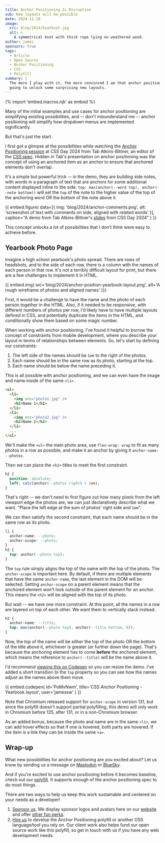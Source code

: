 ```yaml
---
title: Anchor Positioning Is Disruptive
sub: New layouts will be possible
date: 2024-11-18
image:
  src: blog/2024/boatknot.jpg
  alt: >
    A symmetrical knot with thick rope lying on weathered wood.
author: james
sponsors: true
tags:
  - Article
  - Open Source
  - Anchor Positioning
  - CSS
  - Polyfill
summary: |
  The more I play with it, the more convinced I am that anchor positioning is
  going to unlock some surprising new layouts.
---
```


{% import 'embed.macros.njk' as embed %}

Many of the initial examples and use cases for anchor positioning are
simplifying existing possibilities, and -- don't misunderstand me -- anchor
positioning will simplify how dropdown menus are implemented significantly.

But that's just the start.

I first got a glimpse at the possibilities while watching the [Anchor
Positioning session](https://www.youtube.com/watch?v=p18LhnYNkDQ) at CSS Day
2024 from Tab Atkins-Bittner, an editor of the [CSS
spec](https://drafts.csswg.org/css-anchor-position-1/). Hidden in Tab's
presentation on anchor positioning was the concept of using an
anchored item as an anchor to ensure that anchored elements don't overlap.

It's a simple but powerful trick -- in the demo, they are building side notes,
with words in a paragraph of text that are anchors for some additional content
displayed inline to the side. `top: max(anchor(--word top), anchor(--note
bottom))` will set the `top` of the note to the higher value of the top of the
anchoring word OR the bottom of the note above it.

{{ embed.figure(
  data=[{
    img: 'blog/2024/anchor-comments.png',
    alt: 'screenshot of text with comments on side, aligned with related words'
  }],
  caption="A demo from Tab Atkins-Bittner's [slides](https://tabatkins.com/talks/2024-06-07/) from CSS Day 2024"
) }}

This concept unlocks a lot of possibilities that I don't think were easy to
achieve before.

## Yearbook Photo Page
Imagine a high school yearbook's photo spread. There are rows of headshots, and
to the side of each row, there is a column with the names of each person in that
row. It's not a terribly difficult layout for print, but there are a few
challenges to implement it in HTML.

{{ embed.img(
  src='blog/2024/anchor-position-yearbook-layout.png',
  alt='A rough wireframe of photos and aligned names'
)}}

First, it would be a challenge to have the name and the photo of each person
together in the HTML. Also, if it needed to be responsive, with different
numbers of photos per row, I'd likely have to have multiple layouts defined in
CSS, and potentially duplicate the items in the HTML, and conditionally show
them based on some magic number.

When working with anchor positioning, I've found it helpful to borrow the
concept of constraints from mobile development, where you describe your layout
in terms of relationships between elements. So, let's start by defining our
constraints:

1. The left side of the names should be `1em` to the right of the photos.
2. Each name should be in the same row as its photo, starting at the top.
3. Each name should be below the name preceding it.

This is all possible with anchor positioning, and we can even have the image and
name inside of the same `<li>`.

```html
<ul>
  <li>
    <img src="photo1.jpg" />
    <h2>Name 1</h2>
  </li>
  <li>
    <img src="photo2.jpg" />
    <h2>Name 2</h2>
  </li>
  ...
</ul>
```

We'll make the `<ul>` the main photo area, use `flex-wrap: wrap` to fit as many
photos in a row as possible, and make it an anchor by giving it `anchor-name:
--photos`.

Then we can place the `<h2>` titles to meet the first constraint.

```css
h2 {
  position: absolute;
  left: calc(anchor(--photos right) + 1em);
}
```

That's right -- we don't need to first figure out how many pixels from the left
viewport edge the photos are, we can just declaratively describe what we want.
"Place the left edge at the sum of photos' right side and `1em`".

We can then satisfy the second constraint, that each name should be in the same
row as its photo.

```css
li {
  anchor-name: --photo;
  anchor-scope: --photo;
}
h2 {
  top: anchor(--photo top);
}
```

The `top` rule simply aligns the top of the name with the top of the photo. The
`anchor-scope` is important here. By default, if there are multiple elements
that have the same `anchor-name`, the last element in the DOM will be selected.
Setting `anchor-scope` on a parent element means that the anchored element won't
look outside of the parent element for an anchor. This means the `<h2>` will be
aligned with the top of its photo.

But wait -- we have one more constraint. At this point, all the names in a row are
layered on top of each other. We want them to vertically stack instead.

```css
h2 {
  anchor-name: --title;
  top: max(anchor(--photo top), anchor(--title bottom, 0));
}
```

Now, the top of the name will be either the top of the photo OR the bottom of
the title above it, whichever is greater (or further down the page). That's
because the anchoring element has to come **before** the anchored element, which
means the reference to `anchor(--title)` will be the name above it.

I'd recommend [viewing this on Codepen](https://codepen.io/jamessw/pen/PoMvNwm)
so you can resize the demo. I've added a short transition to the `top` property
so you can see how the names adjust as the names above them move.

{{ embed.codepen(
  id='PoMvNwm',
  title='CSS Anchor Positioning - Yearbook layout',
  user='jamessw'
) }}

Note that Chromium released support for `anchor-scope` in version 131, but since
the polyfill doesn't support partial polyfilling, this demo will only work in
Chromium before 125, after 131, or in a non-Chromium browser.

As an added bonus, because the photo and name are in the same `<li>`, we can add
hover effects so that if one is hovered, both parts are hovered. If the item is
a link they can be inside the same `<a>`.

## Wrap-up

What new possibilities for anchor positioning are you excited about? Let us know
by sending us a message on [Mastodon](https://front-end.social/@oddbird) or
[BlueSky](https://bsky.app/profile/oddbird.dev).

And if you're excited to use anchor positioning before it becomes baseline,
check out our [polyfill](https://github.com/oddbird/css-anchor-positioning). It
supports enough of the anchor positioning spec to do most things.

There are two ways to help us keep this work sustainable and centered on your
needs as a developer!

1. [Sponsor us](https://opencollective.com/oddbird-open-source). We display
   sponsor logos and avatars here on our [website](#open-source-sponsors) and
   offer [other fun perks](https://github.com/sponsors/oddbird).
2. [Hire us](/contact/) to develop the Anchor Positioning polyfill or another
   OSS language/tool you rely on. Our client work also helps fund our open
   source work like this polyfill, so get in touch with us if you have any web
   development needs.
